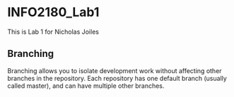 # INFO2180_Lab1

This is Lab 1 for Nicholas Joiles

## Branching
Branching allows you to isolate development work without 
affecting other branches in the repository. Each repository 
has one default branch (usually called master), and can have 
multiple other branches.
